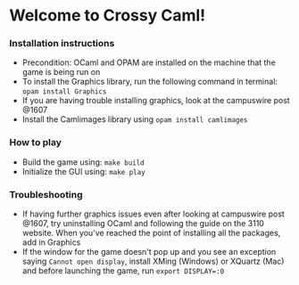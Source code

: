 # Welcome to Crossy Caml!

### Installation instructions

- Precondition: OCaml and OPAM are installed on the machine that the game is being run on
- To install the Graphics library, run the following command in terminal: `opam install Graphics`
- If you are having trouble installing graphics, look at the campuswire post @1607
- Install the Camlimages library using `opam install camlimages`


### How to play

- Build the game using: `make build`
- Initialize the GUI using: `make play`

### Troubleshooting

- If having further graphics issues even after looking at campuswire post @1607, 
try uninstalling OCaml and following the guide on the 3110 website. 
When you've reached the point of installing all the packages, add in Graphics
- If the window for the game doesn't pop up and you see an exception saying `Cannot open display`, 
install XMing (Windows) or XQuartz (Mac) and before launching the game, run
`export DISPLAY=:0` 
